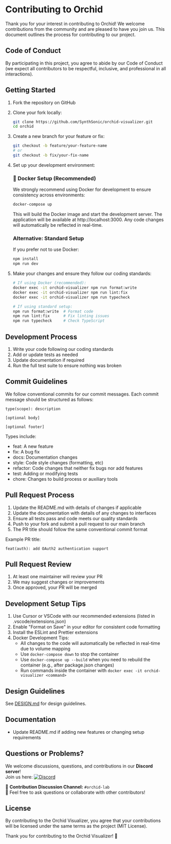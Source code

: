 # Contributing to Orchid

Thank you for your interest in contributing to Orchid! We welcome contributions from the community and are pleased to have you join us. This document outlines the process for contributing to our project.

## Code of Conduct

By participating in this project, you agree to abide by our Code of Conduct (we expect all contributors to be respectful, inclusive, and professional in all interactions).

## Getting Started

1. Fork the repository on GitHub
2. Clone your fork locally:
   ```bash
   git clone https://github.com/SynthSonic/orchid-visualizer.git
   cd orchid
   ```
3. Create a new branch for your feature or fix:
   ```bash
   git checkout -b feature/your-feature-name
   # or
   git checkout -b fix/your-fix-name
   ```

4. Set up your development environment:

   ### 🐳 Docker Setup (Recommended)
   
   We strongly recommend using Docker for development to ensure consistency across environments:
   ```bash
   docker-compose up
   ```
   
   This will build the Docker image and start the development server. The application will be available at http://localhost:3000. Any code changes will automatically be reflected in real-time.

   ### Alternative: Standard Setup
   
   If you prefer not to use Docker:
   ```bash
   npm install
   npm run dev
   ```

5. Make your changes and ensure they follow our coding standards:
   ```bash
   # If using Docker (recommended):
   docker exec -it orchid-visualizer npm run format:write
   docker exec -it orchid-visualizer npm run lint:fix
   docker exec -it orchid-visualizer npm run typecheck
   
   # If using standard setup:
   npm run format:write  # Format code
   npm run lint:fix      # Fix linting issues
   npm run typecheck     # Check TypeScript
   ```

## Development Process

1. Write your code following our coding standards
2. Add or update tests as needed
3. Update documentation if required
4. Run the full test suite to ensure nothing was broken

## Commit Guidelines

We follow conventional commits for our commit messages. Each commit message should be structured as follows:

```
type(scope): description

[optional body]

[optional footer]
```

Types include:
- feat: A new feature
- fix: A bug fix
- docs: Documentation changes
- style: Code style changes (formatting, etc)
- refactor: Code changes that neither fix bugs nor add features
- test: Adding or modifying tests
- chore: Changes to build process or auxiliary tools

## Pull Request Process

1. Update the README.md with details of changes if applicable
2. Update the documentation with details of any changes to interfaces
3. Ensure all tests pass and code meets our quality standards
4. Push to your fork and submit a pull request to our main branch
5. The PR title should follow the same conventional commit format

Example PR title:
```
feat(auth): add OAuth2 authentication support
```

## Pull Request Review

1. At least one maintainer will review your PR
2. We may suggest changes or improvements
3. Once approved, your PR will be merged

## Development Setup Tips

1. Use Cursor or VSCode with our recommended extensions (listed in .vscode/extensions.json)
2. Enable "Format on Save" in your editor for consistent code formatting
3. Install the ESLint and Prettier extensions
4. Docker Development Tips:
   - All changes to the code will automatically be reflected in real-time due to volume mapping
   - Use `docker-compose down` to stop the container
   - Use `docker-compose up --build` when you need to rebuild the container (e.g., after package.json changes)
   - Run commands inside the container with `docker exec -it orchid-visualizer <command>`

## Design Guidelines

See [DESIGN.md](DESIGN.md) for design guidelines.

## Documentation

- Update README.md if adding new features or changing setup requirements

## Questions or Problems?

We welcome discussions, questions, and contributions in our **Discord server**!  
Join us here: [![Discord](https://img.shields.io/discord/1344898163898585138?logo=discord&color=5865F2)](https://discord.gg/m23GeqeS8D)

🔹 **Contribution Discussion Channel:** `#orchid-lab`  
🔹 Feel free to ask questions or collaborate with other contributors!

## License

By contributing to the Orchid Visualizer, you agree that your contributions will be licensed under the same terms as the project (MIT License).

Thank you for contributing to the Orchid Visualizer! 🌟